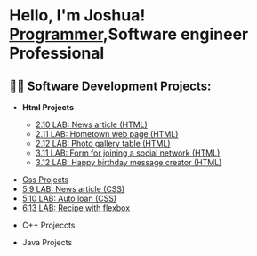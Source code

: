 <h1>Hello, I'm Joshua! <br/><a href="https://github.com/jvincent100">Programmer</a>,Software engineer Professional</a></h1>

<h2>👨‍💻 Software Development Projects:</h2>
<ul>
<b><li>Html Projects</li></b>
  <ul>
    <li> <a href="https://github.com/Jvincent100/2.10-LAB-News-article-HTML-">2.10 LAB: News article (HTML)</a></li>
    <li> <a href="https://github.com/Jvincent100/2.11-LAB-Hometown-web-page-HTML-">2.11 LAB: Hometown web page (HTML)</a> </li>
    <li> <a href="https://github.com/Jvincent100/2.12-LAB-Photo-gallery-table-HTML-">2.12 LAB: Photo gallery table (HTML)</li>
    <li> <a href="https://github.com/Jvincent100/3.11-LAB-Form-for-joining-a-social-network-HTML-">3.11 LAB: Form for joining a social network (HTML)</li>
    <li> <a href="https://github.com/Jvincent100/3.12-LAB-Happy-birthday-message-creator-HTML-">3.12 LAB: Happy birthday message creator (HTML)</li>
</ul>
  </ul>
<ul>
<li>Css Projects</li>
  <li> <a href="https://github.com/Jvincent100/5.9-LAB-News-article-CSS-">5.9 LAB: News article (CSS)</a></li>
  <li> <a href="https://github.com/Jvincent100/5.10-LAB-Auto-loan-CSS-">5.10 LAB: Auto loan (CSS)</a></li>
  <li> <a href="https://github.com/Jvincent100/6.13-LAB-Recipe-with-flexbox">6.13 LAB: Recipe with flexbox</a></li>
</ul>
<ul>
<li>C++ Projeccts</li>
  </ul>
    <ul>
<li>Java Projects</li>
</ul>





<!--
**jvincent100/jvincent100** is a ✨ _special_ ✨ repository because its `README.md` (this file) appears on your GitHub profile.

Here are some ideas to get you started:

- 🔭 I’m currently working on ...
- 🌱 I’m currently learning ...
- 👯 I’m looking to collaborate on ...
- 🤔 I’m looking for help with ...
- 💬 Ask me about ...
- 📫 How to reach me: ...
- 😄 Pronouns: ...
- ⚡ Fun fact: ...
-->
